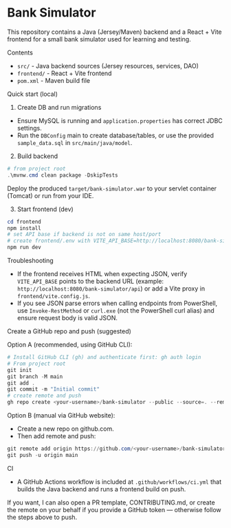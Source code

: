 # Bank Simulator

This repository contains a Java (Jersey/Maven) backend and a React + Vite frontend for a small bank simulator used for learning and testing.

Contents
- `src/` - Java backend sources (Jersey resources, services, DAO)
- `frontend/` - React + Vite frontend
- `pom.xml` - Maven build file

Quick start (local)

1) Create DB and run migrations

 - Ensure MySQL is running and `application.properties` has correct JDBC settings.
 - Run the `DBConfig` main to create database/tables, or use the provided `sample_data.sql` in `src/main/java/model`.

2) Build backend

```powershell
# from project root
.\mvnw.cmd clean package -DskipTests
```

Deploy the produced `target/bank-simulator.war` to your servlet container (Tomcat) or run from your IDE.

3) Start frontend (dev)

```powershell
cd frontend
npm install
# set API base if backend is not on same host/port
# create frontend/.env with VITE_API_BASE=http://localhost:8080/bank-simulator/api
npm run dev
```

Troubleshooting
- If the frontend receives HTML when expecting JSON, verify `VITE_API_BASE` points to the backend URL (example: `http://localhost:8080/bank-simulator/api`) or add a Vite proxy in `frontend/vite.config.js`.
- If you see JSON parse errors when calling endpoints from PowerShell, use `Invoke-RestMethod` or `curl.exe` (not the PowerShell curl alias) and ensure request body is valid JSON.

Create a GitHub repo and push (suggested)

Option A (recommended, using GitHub CLI):

```powershell
# Install GitHub CLI (gh) and authenticate first: gh auth login
# From project root
git init
git branch -M main
git add .
git commit -m "Initial commit"
# create remote and push
gh repo create <your-username>/bank-simulator --public --source=. --remote=origin --push
```

Option B (manual via GitHub website):

 - Create a new repo on github.com.
 - Then add remote and push:

```powershell
git remote add origin https://github.com/<your-username>/bank-simulator.git
git push -u origin main
```

CI
- A GitHub Actions workflow is included at `.github/workflows/ci.yml` that builds the Java backend and runs a frontend build on push.

If you want, I can also open a PR template, CONTRIBUTING.md, or create the remote on your behalf if you provide a GitHub token — otherwise follow the steps above to push.
